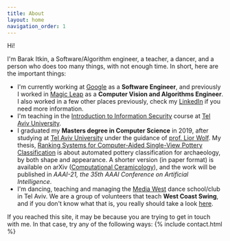 ```yaml
---
title: About
layout: home
navigation_order: 1
---
```

Hi!

I'm Barak Itkin, a Software/Algorithm engineer, a teacher, a dancer, and a person who does too many things, with not enough time. In short, here are the important things:

* I'm currently working at [Google](https://www.google.com) as a **Software Engineer**, and previously I worked in [Magic Leap](https://www.magicleap.com) as a **Computer Vision and Algorithms Engineer**. I also worked in a few other places previously, check my [LinkedIn](my-linkedin) if you need more information.
* I'm teaching in the [Introduction to Information Security](https://infosec.cs.tau.ac.il/) course at [Tel Aviv University](https://www.tau.ac.il).
* I graduated my **Masters degree in Computer Science** in 2019, after studying at [Tel Aviv University](https://www.tau.ac.il) under the guidance of [prof. Lior Wolf](https://www.cs.tau.ac.il/~wolf/). My thesis, [Ranking Systems for Computer-Aided Single-View Pottery Classification](http://primage.tau.ac.il/libraries/theses/exeng/free/9933001299604146.pdf) is about automated pottery classification for archaeology, by both shape and appearance. A shorter version (in paper format) is available on arXiv ([Computational Ceramicology](https://arxiv.org/abs/1911.09960)), and the work will be published in _AAAI-21, the 35th AAAI Conference on Artificial Intelligence_.
* I'm dancing, teaching and managing the [Media West](https://www.facebook.com/groups/186049541552575/) dance school/club in Tel Aviv. We are a group of volunteers that teach **West Coast Swing**, and if you don't know what that is, you really should take a look [here](https://www.youtube.com/results?search_query=west+coast+swing+jack+and+jill).

If you reached this site, it may be because you are trying to get in touch with me. In that case, try any of the following ways:
{% include contact.html %}
